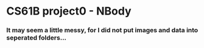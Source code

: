 # CS61B project0 - NBody
### It may seem a little messy, for I did not put images and data into seperated folders...
